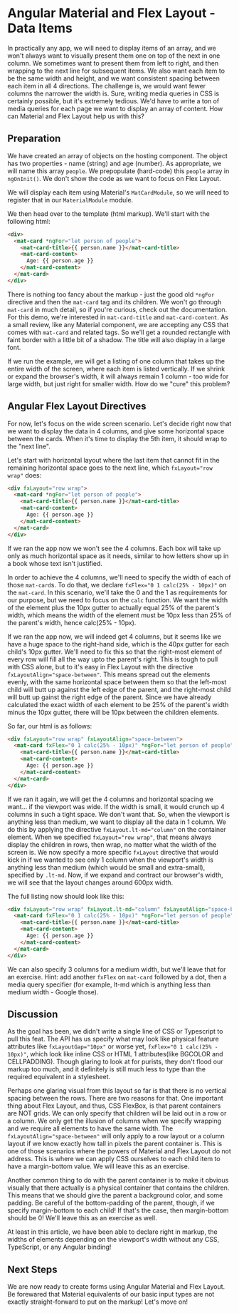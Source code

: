 # Angular Material and Flex Layout - Data Items

In practically any app, we will need to display items of an array, and we won't always want to visually present them one on top of the next in one column. We sometimes
want to present them from left to right, and then wrapping to the next line for subsequent items. We also want each item to be the same width and height, and we want
consistent spacing between each item in all 4 directions. The challenge is, we would want fewer columns the narrower the width is. Sure, writing media queries in CSS
is certainly possible, but it's extremely tedious. We'd have to write a ton of media queries for each page we want to display an array of content. How can Material and
Flex Layout help us with this?

## Preparation

We have created an array of objects on the hosting component. The object has two properties - name (string) and age (number). As appropriate, we will name this array
`people`. We prepopulate (hard-code) this `people` array in `ngOnInit()`. We don't show the code as we want to focus on Flex Layout.

We will display each item using Material's `MatCardModule`, so we will need to register that in our `MaterialModule` module.

We then head over to the template (html markup). We'll start with the following html:

```html
<div>
  <mat-card *ngFor="let person of people">
    <mat-card-title>{{ person.name }}</mat-card-title>
    <mat-card-content>
      Age: {{ person.age }}
    </mat-card-content>
  </mat-card>
</div>
```

There is nothing too fancy about the markup - just the good old `*ngFor` directive and then the `mat-card` tag and its children. We won't go through `mat-card` in
much detail, so if you're curious, check out the documentation. For this demo, we're interested in `mat-card-title` and `mat-card-content`. As a small review,
like any Material component, we are accepting any CSS that comes with `mat-card` and related tags. So we'll get a rounded rectangle with faint border with a little bit
of a shadow. The title will also display in a large font.

If we run the example, we will get a listing of one column that takes up the entire width of the screen, where each item is listed vertically. If we shrink or expand the
browser's width, it will always remain 1 column - too wide for large width, but just right for smaller width. How do we "cure" this problem?

## Angular Flex Layout Directives

For now, let's focus on the wide screen scenario. Let's decide right now that we want to display the data in 4 columns, and give some horizontal space between the cards.
When it's time to display the 5th item, it should wrap to the "next line". 

Let's start with horizontal layout where the last item that cannot fit in the remaining horizontal space goes to the next line, which `fxLayout="row wrap"` does:

```html
<div fxLayout="row wrap">
  <mat-card *ngFor="let person of people">
    <mat-card-title>{{ person.name }}</mat-card-title>
    <mat-card-content>
      Age: {{ person.age }}
    </mat-card-content>
  </mat-card>
</div>
```

If we ran the app now  we won't see the 4 columns. Each box will take up only as much horizontal space as it needs, similar to how letters show up in a book whose text 
isn't justified.

In order to achieve the 4 columns, we'll need to specify the width of each of those `mat-card`s. To do that, we declare `fxFlex="0 1 calc(25% - 10px)"` on the
`mat-card`. In this scenario, we'll take the 0 and the 1 as requirements for our purpose, but we need to focus on the `calc` function. We want the width of the
element plus the 10px gutter to actually equal 25% of the parent's width, which means the width of the element must be 10px less than 25% of the parent's width,
hence calc(25% - 10px).

If we ran the app now, we will indeed get 4 columns, but it seems like we have a huge space to the right-hand side, which is the 40px gutter for each child's 10px gutter.
We'll need to fix this so that the right-most element of every row will fill all the way upto the parent's right. This is tough to pull with CSS alone, but to it's easy
in Flex Layout with the directive `fxLayoutAlign="space-between"`. This means spread out the elements evenly, with the same horizontal space between them so that the
left-most child will butt up against the left edge of the parent, and the right-most child will butt up gainst the right edge of the parent. Since we have already 
calculated the exact width of each element to be 25% of the parent's width minus the 10px gutter, there will be 10px between the children elements.

So far, our html is as follows:

```html
<div fxLayout="row wrap" fxLayoutAlign="space-between">
  <mat-card fxFlex="0 1 calc(25% - 10px)" *ngFor="let person of people">
    <mat-card-title>{{ person.name }}</mat-card-title>
    <mat-card-content>
      Age: {{ person.age }}
    </mat-card-content>
  </mat-card>
</div>
```

If we ran it again, we will get the 4 columns and horizontal spacing we want... if the viewport was wide. If the width is small, it would crunch up 4 columns in such a tight space.
We don't want that. So, when the viewport is anything less than medium, we want to display all the data in 1 column. We do this by applying the directive `fxLayout.lt-md="column"`
on the container element. When we specified `fxLayout="row wrap"`, that means always display the children in rows, then wrap, no matter what the width of the screen is.
We now specify a more specific `fxLayout` directive that would kick in if we wanted to see only 1 column when the viewport's width is anything less than medium (which
would be small and extra-small), specified by `.lt-md`. Now, if we expand and contract our browser's width, we will see that the layout changes around 600px width.

The full listing now should look like this:

```html
<div fxLayout="row wrap" fxLayout.lt-md="column" fxLayoutAlign="space-between">
  <mat-card fxFlex="0 1 calc(25% - 10px)" *ngFor="let person of people">
    <mat-card-title>{{ person.name }}</mat-card-title>
    <mat-card-content>
      Age: {{ person.age }}
    </mat-card-content>
  </mat-card>
</div>
```

We can also specify 3 columns for a medium width, but we'll leave that for an exercise. Hint: add another `fxFlex` on `mat-card` followed by a dot, then a media
query specifier (for example, lt-md which is anything less than medium width - Google those).

## Discussion

As the goal has been, we didn't write a single line of CSS or Typescript to pull this feat. The API has us specify what may look like physical feature attributes like
`fxLayoutGap="10px"` or worse yet, `fxFlex="0 1 calc(25% - 10px)"`, which look like inline CSS or HTML 1 attributes(like BGCOLOR and CELLPADDING). Though glaring
to look at for purists, they don't flood our markup too much, and it definitely is still much less to type than the required equivalent in a stylesheet.

Perhaps one glaring visual from this layout so far is that there is no vertical spacing between the rows. There are two reasons for that. One important thing about
Flex Layout, and thus, CSS FlexBox, is that parent containers are NOT grids. We can only specify that children will be laid out in a row or a column. We only get the
illusion of columns when we specify wrapping and we require all elements to have the same width. The `fxLayoutAlign="space-between"` will only apply to a row layout
or a column layout if we know exactly how tall in pixels the parent container is. This is one of those scenarios where the powers of Material and Flex Layout do not
address. This is where we can apply CSS ourselves to each child item to have a margin-bottom value. We will leave this as an exercise.

Another common thing to do with the parent container is to make it obvious visually that there actually is a physical container that contains the children. This means
that we should give the parent a background color, and some padding. Be careful of the bottom-padding of the parent, though, if we specify margin-bottom to each child!
If that's the case, then margin-bottom should be 0! We'll leave this as an exercise as well.

At least in this article, we have been able to declare right in markup, the widths of elements depending on the viewport's width without any CSS, TypeScript, or any
Angular binding!

## Next Steps

We are now ready to create forms using Angular Material and Flex Layout. Be forewared that Material equivalents of our basic input types are not exactly straight-forward
to put on the markup! Let's move on!